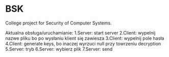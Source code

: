 # BSK
College project for Security of Computer Systems.

Aktualna obsługa/uruchamianie:
1.Server: start server
2.Client: wypelnij nazwe pliku bo po wysłaniu klient się zawiesza
3.Client: wypelnij pole hasła
4.Client: generate keys, bo inaczej wyrzuci null przy towrzeniu decryption
5.Server: tryb
6.Server: wybierz plik
7.Server: send
